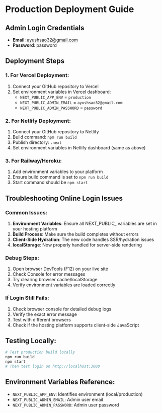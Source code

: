 # Production Deployment Guide

## Admin Login Credentials
- **Email**: ayushsao32@gmail.com
- **Password**: password

## Deployment Steps

### 1. For Vercel Deployment:
1. Connect your GitHub repository to Vercel
2. Set environment variables in Vercel dashboard:
   - `NEXT_PUBLIC_APP_ENV` = `production`
   - `NEXT_PUBLIC_ADMIN_EMAIL` = `ayushsao32@gmail.com`  
   - `NEXT_PUBLIC_ADMIN_PASSWORD` = `password`

### 2. For Netlify Deployment:
1. Connect your GitHub repository to Netlify
2. Build command: `npm run build`
3. Publish directory: `.next`
4. Set environment variables in Netlify dashboard (same as above)

### 3. For Railway/Heroku:
1. Add environment variables to your platform
2. Ensure build command is set to `npm run build`
3. Start command should be `npm start`

## Troubleshooting Online Login Issues

### Common Issues:
1. **Environment Variables**: Ensure all NEXT_PUBLIC_ variables are set in your hosting platform
2. **Build Process**: Make sure the build completes without errors
3. **Client-Side Hydration**: The new code handles SSR/hydration issues
4. **localStorage**: Now properly handled for server-side rendering

### Debug Steps:
1. Open browser DevTools (F12) on your live site
2. Check Console for error messages
3. Try clearing browser cache/localStorage
4. Verify environment variables are loaded correctly

### If Login Still Fails:
1. Check browser console for detailed debug logs
2. Verify the exact error message
3. Test with different browsers
4. Check if the hosting platform supports client-side JavaScript

## Testing Locally:
```bash
# Test production build locally
npm run build
npm start
# Then test login on http://localhost:3000
```

## Environment Variables Reference:
- `NEXT_PUBLIC_APP_ENV`: Identifies environment (local/production)
- `NEXT_PUBLIC_ADMIN_EMAIL`: Admin user email
- `NEXT_PUBLIC_ADMIN_PASSWORD`: Admin user password
